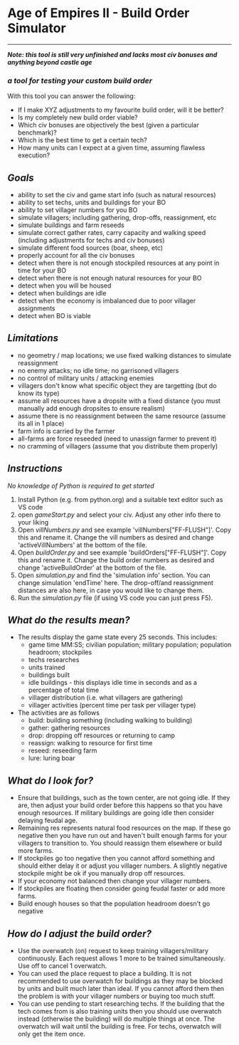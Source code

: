 # **Age of Empires II - Build Order Simulator**

---

***Note: this tool is still very unfinished and lacks most civ bonuses and anything beyond castle age***

### *a tool for testing your custom build order*

With this tool you can answer the following:

- If I make XYZ adjustments to my favourite build order, will it be better?
- Is my completely new build order viable?
- Which civ bonuses are objectively the best (given a particular benchmark)?
- Which is the best time to get a certain tech?
- How many units can I expect at a given time, assuming flawless execution?

## *Goals*

- ability to set the civ and game start info (such as natural resources)
- ability to set techs, units and buildings for your BO
- ability to set villager numbers for you BO
- simulate villagers; including gathering, drop-offs, reassignment, etc
- simulate buildings and farm reseeds
- simulate correct gather rates, carry capacity and walking speed
  (including adjustments for techs and civ bonuses)
- simulate different food sources (boar, sheep, etc)
- properly account for all the civ bonuses
- detect when there is not enough stockpiled resources at any point in time for your BO
- detect when there is not enough natural resources for your BO
- detect when you will be housed
- detect when buildings are idle
- detect when the economy is imbalanced due to poor villager assignments
- detect when BO is viable

## *Limitations*

- no geometry / map locations; we use fixed walking distances to simulate reassignment
- no enemy attacks; no idle time; no garrisoned villagers
- no control of military units / attacking enemies
- villagers don't know what specific object they are targetting (but do know its type)
- assume all resources have a dropsite with a fixed distance 
  (you must manually add enough dropsites to ensure realism)
- assume there is no reassignment between the same resource (assume its all in 1 place)
- farm info is carried by the farmer
- all-farms are force reseeded (need to unassign farmer to prevent it)
- no cramming of villagers (assume that you distribute them properly)

## *Instructions*

*No knowledge of Python is required to get started*

1. Install Python (e.g. from python.org) and a suitable text editor such as VS code
2. open *gameStart.py* and select your civ. Adjust any other info there to your liking
3. Open *villNumbers.py* and see example 'villNumbers["FF-FLUSH"]'. Copy this
   and rename it. Change the vill numbers as desired and change 'activeVillNumbers'
  at the bottom of the file.
4. Open *buildOrder.py* and see example 'buildOrders["FF-FLUSH"]'. Copy this
   and rename it. Change the build order numbers as desired and change 'activeBuildOrder'
  at the bottom of the file.
5. Open *simulation.py* and find the 'simulation info' section. You can change simulation
   'endTime' here. The drop-off/and reassignment distances are also here, in case you 
   would like to change them.
6. Run the *simulation.py* file (if using VS code you can just press F5).

## *What do the results mean?*

- The results display the game state every 25 seconds. This includes:
  - game time MM:SS; civilian population; military population; population headroom; stockpiles
  - techs researches
  - units trained
  - buildings built
  - idle buildings - this displays idle time in seconds and as a percentage of total time
  - villager distribution (i.e. what villagers are gathering)
  - villager activities (percent time per task per villager type)
- The activities are as follows
  - build: building something (including walking to building)
  - gather: gathering resources
  - drop: dropping off resources or returning to camp
  - reassign: walking to resource for first time
  - reseed: reseeding farm
  - lure: luring boar

## *What do I look for?*

- Ensure that buildings, such as the town center, are not going idle. If they are, then
  adjust your build order before this happens so that you have enough resources. If 
  military buildings are going idle then consider delaying feudal age.
- Remaining res represents natural food resources on the map. If these go negative then 
  you have run out and haven't built enough farms for your villagers to transition to.
  You should reassign them elsewhere or build more farms.
- If stockpiles go too negative then you cannot afford something and should either delay
  it or adjust you villager numbers. A slightly negative stockpile might be ok if you
  manually drop off resources.
- If your economy not balanced then change your villager numbers.
- If stockpiles are floating then consider going feudal faster or add more farms.
- Build enough houses so that the population headroom doesn't go negative

## *How do I adjust the build order?*

- Use the overwatch (on) request to keep training villagers/military continuously. Each
  request allows 1 more to be trained simultaneously. Use off to cancel 1 overwatch.
- You can used the place request to place a building. It is not recommended to use 
  overwatch for buildings as they may be blocked by units and built much later
  than ideal. If you cannot afford them then the problem is with your villager numbers
  or buying too much stuff.
- You can use pending to start researching techs. If the building that the tech comes from
  is also training units then you should use overwatch instead (otherwise the building)
  will do multiple things at once. The overwatch will wait until the building is free. 
  For techs, overwatch will only get the item once.
  
